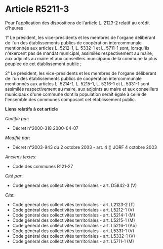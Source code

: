 # Article R5211-3

Pour l'application des dispositions de l'article L. 2123-2 relatif au crédit d'heures :

1° Le président, les vice-présidents et les membres de l'organe délibérant de l'un des établissements publics de coopération
intercommunale mentionnés aux articles L. 5212-1, L. 5332-1 et L. 5711-1 sont, lorsqu'ils n'exercent pas de mandat municipal,
assimilés respectivement au maire, aux adjoints au maire et aux conseillers municipaux de la commune la plus peuplée de cet
établissement public ;

2° Le président, les vice-présidents et les membres de l'organe délibérant de l'un des établissements publics de coopération
intercommunale mentionnés aux articles L. 5214-1, L. 5215-1, L. 5216-1 et L. 5331-1 sont assimilés respectivement au maire,
aux adjoints au maire et aux conseillers municipaux d'une commune dont la population serait égale à celle de l'ensemble des
communes composant cet établissement public.

**Liens relatifs à cet article**

_Codifié par_:

  - Décret n°2000-318 2000-04-07

_Modifié par_:

  - Décret n°2003-943 du 2 octobre 2003 - art. 4 () JORF 4 octobre 2003

_Anciens textes_:

  - Code des communes R121-27

_Cité par_:

  - Code général des collectivités territoriales - art. D5842-3 (V)

_Cite_:

  - Code général des collectivités territoriales - art. L2123-2 (T)
  - Code général des collectivités territoriales - art. L5212-1 (V)
  - Code général des collectivités territoriales - art. L5214-1 (M)
  - Code général des collectivités territoriales - art. L5215-1 (M)
  - Code général des collectivités territoriales - art. L5216-1 (Ab)
  - Code général des collectivités territoriales - art. L5331-1 (V)
  - Code général des collectivités territoriales - art. L5332-1 (V)
  - Code général des collectivités territoriales - art. L5711-1 (M)
